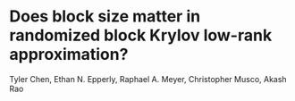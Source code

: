 # Does block size matter in randomized block Krylov low-rank approximation?

Tyler Chen, Ethan N. Epperly, Raphael A. Meyer, Christopher Musco, Akash Rao


